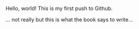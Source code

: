 Hello, world! This is my first push to Github.

... not really but this is what the book says to write...
